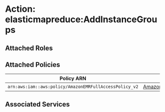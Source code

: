 # Action: elasticmapreduce:AddInstanceGroups

## Attached Roles

## Attached Policies

| Policy ARN | Policy Name |
|------------|-------------|
| `arn:aws:iam::aws:policy/AmazonEMRFullAccessPolicy_v2` | [AmazonEMRFullAccessPolicy_v2](../policies.md#amazonemrfullaccesspolicy_v2) |

## Associated Services


